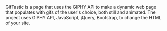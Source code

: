 GifTastic is a page that uses the GIPHY API to make a dynamic web page that populates with gifs of the user's choice, both still and animated. 
The project uses GIPHY API, JavaScript, jQuery, Bootstrap, to change the HTML of your site.
